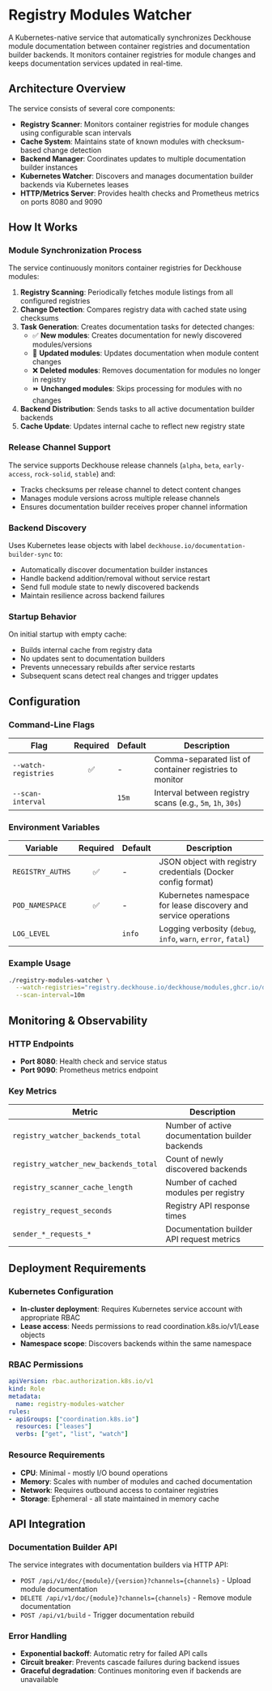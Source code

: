 # Registry Modules Watcher

A Kubernetes-native service that automatically synchronizes Deckhouse module documentation between container registries and documentation builder backends. It monitors container registries for module changes and keeps documentation services updated in real-time.

## Architecture Overview

The service consists of several core components:

- **Registry Scanner**: Monitors container registries for module changes using configurable scan intervals
- **Cache System**: Maintains state of known modules with checksum-based change detection
- **Backend Manager**: Coordinates updates to multiple documentation builder instances
- **Kubernetes Watcher**: Discovers and manages documentation builder backends via Kubernetes leases
- **HTTP/Metrics Server**: Provides health checks and Prometheus metrics on ports 8080 and 9090

## How It Works

### Module Synchronization Process

The service continuously monitors container registries for Deckhouse modules:

1. **Registry Scanning**: Periodically fetches module listings from all configured registries
2. **Change Detection**: Compares registry data with cached state using checksums
3. **Task Generation**: Creates documentation tasks for detected changes:
   - ✅ **New modules**: Creates documentation for newly discovered modules/versions
   - 🔄 **Updated modules**: Updates documentation when module content changes
   - ❌ **Deleted modules**: Removes documentation for modules no longer in registry
   - ⏩ **Unchanged modules**: Skips processing for modules with no changes
4. **Backend Distribution**: Sends tasks to all active documentation builder backends
5. **Cache Update**: Updates internal cache to reflect new registry state

### Release Channel Support

The service supports Deckhouse release channels (`alpha`, `beta`, `early-access`, `rock-solid`, `stable`) and:
- Tracks checksums per release channel to detect content changes
- Manages module versions across multiple release channels
- Ensures documentation builder receives proper channel information

### Backend Discovery

Uses Kubernetes lease objects with label `deckhouse.io/documentation-builder-sync` to:
- Automatically discover documentation builder instances
- Handle backend addition/removal without service restart
- Send full module state to newly discovered backends
- Maintain resilience across backend failures

### Startup Behavior

On initial startup with empty cache:
- Builds internal cache from registry data
- No updates sent to documentation builders
- Prevents unnecessary rebuilds after service restarts
- Subsequent scans detect real changes and trigger updates

## Configuration

### Command-Line Flags

| Flag | Required | Default | Description |
|------|:--------:|---------|-------------|
| `--watch-registries` | ✅ | - | Comma-separated list of container registries to monitor |
| `--scan-interval` |  | `15m` | Interval between registry scans (e.g., `5m`, `1h`, `30s`) |

### Environment Variables

| Variable | Required | Default | Description |
|----------|:--------:|---------|-------------|
| `REGISTRY_AUTHS` | ✅ | - | JSON object with registry credentials (Docker config format) |
| `POD_NAMESPACE` | ✅ | - | Kubernetes namespace for lease discovery and service operations |
| `LOG_LEVEL` |  | `info` | Logging verbosity (`debug`, `info`, `warn`, `error`, `fatal`) |

### Example Usage

```bash
./registry-modules-watcher \
  --watch-registries="registry.deckhouse.io/deckhouse/modules,ghcr.io/deckhouse/modules" \
  --scan-interval=10m
```

## Monitoring & Observability

### HTTP Endpoints

- **Port 8080**: Health check and service status
- **Port 9090**: Prometheus metrics endpoint

### Key Metrics

| Metric | Description |
|--------|-------------|
| `registry_watcher_backends_total` | Number of active documentation builder backends |
| `registry_watcher_new_backends_total` | Count of newly discovered backends |
| `registry_scanner_cache_length` | Number of cached modules per registry |
| `registry_request_seconds` | Registry API response times |
| `sender_*_requests_*` | Documentation builder API request metrics |

## Deployment Requirements

### Kubernetes Configuration

- **In-cluster deployment**: Requires Kubernetes service account with appropriate RBAC
- **Lease access**: Needs permissions to read coordination.k8s.io/v1/Lease objects
- **Namespace scope**: Discovers backends within the same namespace

### RBAC Permissions

```yaml
apiVersion: rbac.authorization.k8s.io/v1
kind: Role
metadata:
  name: registry-modules-watcher
rules:
- apiGroups: ["coordination.k8s.io"]
  resources: ["leases"]
  verbs: ["get", "list", "watch"]
```

### Resource Requirements

- **CPU**: Minimal - mostly I/O bound operations
- **Memory**: Scales with number of modules and cached documentation
- **Network**: Requires outbound access to container registries
- **Storage**: Ephemeral - all state maintained in memory cache

## API Integration

### Documentation Builder API

The service integrates with documentation builders via HTTP API:

- `POST /api/v1/doc/{module}/{version}?channels={channels}` - Upload module documentation
- `DELETE /api/v1/doc/{module}?channels={channels}` - Remove module documentation  
- `POST /api/v1/build` - Trigger documentation rebuild

### Error Handling

- **Exponential backoff**: Automatic retry for failed API calls
- **Circuit breaker**: Prevents cascade failures during backend issues
- **Graceful degradation**: Continues monitoring even if backends are unavailable
